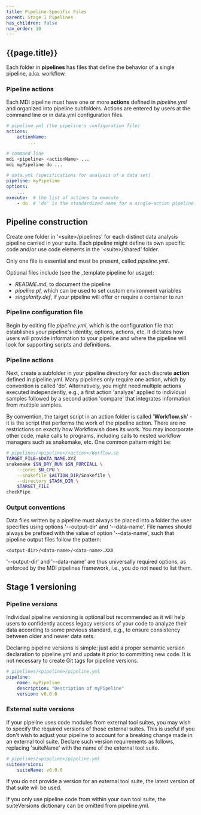 ```yaml
---
title: Pipeline-Specific Files
parent: Stage 1 Pipelines
has_children: false
nav_order: 10
---
```


## {{page.title}}

Each folder in **pipelines** has files that define 
the behavior of a single pipeline, a.ka. workflow.

### Pipeline actions

Each MDI pipeline must have one or more **actions** defined
in _pipeline.yml_ and organized into pipeline subfolders.
Actions are entered by users at the command line or in
data.yml configuration files.

```yml
# pipeline.yml (the pipeline's configuration file)
actions:
    actionName:
        ...
```

```bash
# command line
mdi <pipeline> <actionName> ...
mdi myPipeline do ...
```

```yml
# data.yml (specifications for analysis of a data set)
pipeline: myPipeline
options: 
    ... 
execute:  # the list of actions to execute
    - do  # 'do' is the standardized name for a single-action pipeline
```

## Pipeline construction

Create one folder in '\<suite\>/pipelines' for each distinct data 
analysis pipeline carried in your suite. Each pipeline 
might define its own specific code and/or use code elements 
in the '\<suite\>/shared' folder.

Only one file is essential and must be present, called _pipeline.yml_.

Optional files include (see the _template pipeline for usage):
- _README.md_, to document the pipeline 
- _pipeline.pl_, which can be used to set custom environment variables 
- _singularity.def_, if your pipeline will offer or require a container to run

### Pipeline configuration file

Begin by editing file _pipeline.yml_, which is the configuration file that establishes your pipeline's identity, options, actions, etc. It dictates how users will provide information to your pipeline and where the pipeline will look for supporting scripts and definitions.

### Pipeline actions

Next, create a subfolder in your pipeline directory for each discrete **action**
defined in pipeline.yml. Many pipelines only require one action, which by convention is called 'do'. Alternatively, you might need multiple actions executed independently, e.g., a first action 'analyze' applied to individual samples followed by a second action 'compare' that integrates information from multiple samples.

By convention, the target script in an action folder is called '**Workflow.sh**' - 
it is the script that performs the work of the pipeline action.
There are no restrictions on exactly how Workflow.sh does its work. You may incorporate 
other code, make calls to programs, including calls to nested workflow managers such as snakemake, etc. 
One common pattern might be:

```bash
# pipelines/<pipeline>/<action>/Worflow.sh
TARGET_FILE=$DATA_NAME.XYZ
snakemake $SN_DRY_RUN $SN_FORCEALL \
    --cores $N_CPU \
    --snakefile $ACTION_DIR/Snakefile \
    --directory $TASK_DIR \
    $TARGET_FILE
checkPipe
```

### Output conventions

Data files written by a pipeline must always be placed into a folder the user specifies using 
options '--output-dir' and '--data-name'. File names should always be prefixed with the value of option
'--data-name', such that pipeline output files follow the pattern:

```
<output-dir>/<data-name>/<data-name>.XXX
```

'--output-dir' and '--data-name' are thus universally required options, 
as enforced by the MDI pipelines framework, i.e., you do not need to list them.

## Stage 1 versioning

### Pipeline versions

Individual pipeline versioning is optional but recommended as it will
help users to confidently access legacy versions of your code to analyze 
their data according to some previous standard, e.g., to ensure consistency 
between older and newer data sets.

Declaring pipeline versions is simple: just add a proper semantic version
declaration to pipeline.yml and update it prior to committing new code. 
It is not necessary to create Git tags for pipeline versions.

```yml
# pipelines/<pipeline>/pipeline.yml
pipeline:
    name: myPipeline
    description: "Description of myPipeline"
    version: v0.0.0
```

### External suite versions

If your pipeline uses code modules from external tool suites, you may
wish to specify the required versions of those external suites.
This is useful if you don't wish to adjust your pipeline to account for a
breaking change made in an external tool suite.  Declare such version
requirements as follows, replacing 'suiteName' with the name of the
external tool suite.

```yml
# pipelines/<pipeline>/pipeline.yml
suiteVersions:
    suiteName: v0.0.0
```

If you do not provide a version for an external tool suite,
the latest version of that suite will be used.

If you only use pipeline code from within your own tool suite, the 
suiteVersions dictionary can be omitted from pipeline.yml.
